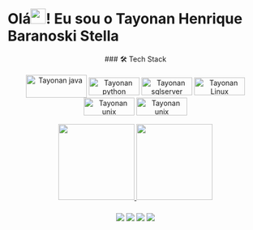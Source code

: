 ### <h1>Olá<img src="https://raw.githubusercontent.com/kaueMarques/kaueMarques/master/hi.gif" width="30px">! Eu sou o Tayonan Henrique Baranoski Stella</h1>

<div

<div align="center">
### 🛠 Tech Stack 
    <div style="display: inline_block"><br>
   <img align="center" alt="Tayonan java" height="45" width="120" src="https://img.shields.io/badge/Java-ED8B00?style=for-the-badge&logo=openjdk&logoColor=white">
    <img align="center" alt="Tayonan python" height="35" width="100" src="https://img.shields.io/badge/Python-3776AB?style=for-the-badge&logo=python&logoColor=white">
   <img align="center" alt="Tayonan sqlserver" height="35" width="100" src="https://img.shields.io/badge/Microsoft_SQL_Server-CC2927?style=for-the-badge&logo=microsoft-sql-server&logoColor=white">
      <img align="center" alt="Tayonan Linux" height="35" width="100" src="https://img.shields.io/badge/-linux-05122A?style=flat&logo=linux">
    <img align="center" alt="Tayonan unix" height="35" width="100" src="https://img.shields.io/badge/-unix-05122A?style=flat&logo=unix">
   <img align="center" alt="Tayonan unix" height="35" width="100" src="https://img.shields.io/badge/-MySQL-05122A?style=flat&logo=MySQL">
    
<div>
<br>
<div align="center">
  <a href="https://github.com/TayonanStella">
  <img height="150em" src="https://github-readme-stats.vercel.app/api?username=TayonanStella&show_icons=true&theme=dark&include_all_commits=true&count_private=true"/>
  <img height="150em" src="https://github-readme-stats.vercel.app/api/top-langs/?username=TayonanStella&layout=compact&langs_count=7&theme=dark"/>
<div>
 
  ###
 
<div align="center"> 
  <a href="https://www.youtube.com/channel/UCxCeZOm76mraZrqp8pt4w8w" target="_blank"><img src="https://img.shields.io/badge/YouTube-FF0000?style=for-the-badge&logo=youtube&logoColor=white" target="_blank"></a>
  <a href="tayonanstella22#7454" target="_blank"><img src="https://img.shields.io/badge/Discord-7289DA?style=for-the-badge&logo=discord&logoColor=white" target="_blank"></a> 
  <a href = "mailto:tayonanstella22@hotmail.com"><img src="https://img.shields.io/badge/-Gmail-%23333?style=for-the-badge&logo=gmail&logoColor=white" target="_blank"></a>
  <a href="https://www.linkedin.com/in/tayonan-henrique-baranoski-stella-16ab61147" target="_blank"><img src="https://img.shields.io/badge/-LinkedIn-%230077B5?style=for-the-badge&logo=linkedin&logoColor=white" target="_blank"></a> 
 
  
 
</div>
  
